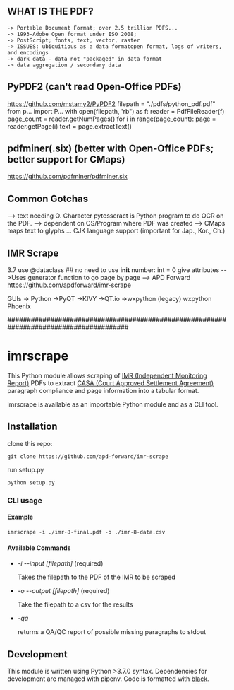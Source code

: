 ## WHAT IS THE PDF? 
	-> Portable Document Format; over 2.5 trillion PDFS... 
	-> 1993-Adobe Open format under ISO 2008; 
	-> PostScript; fonts, text, vector, raster
	-> ISSUES: ubiquitious as a data formatopen format, logs of writers, and encodings
	-> dark data - data not "packaged" in data format
	-> data aggregation / secondary data
	
## PyPDF2  (can't read Open-Office PDFs)
https://github.com/mstamy2/PyPDF2
filepath = "./pdfs/python_pdf.pdf"
from p... import P...
with open(filepath, 'rb") as f:
   reader = PdfFileReader(f)
   page_count = reader.getNumPages()
   for i in range(page_count):
       page = reader.getPage(i)
	   text = page.extractText()
	   
## pdfminer(.six)   (better with Open-Office PDFs; better support for CMaps)
https://github.com/pdfminer/pdfminer.six

## Common Gotchas
--> text needing O. Character pytesseract is Python program to do OCR on the PDF. 
--> dependent on OS/Program where PDF was created
--> CMaps maps text to glyphs ... CJK language support (important for Jap., Kor., Ch.)

## IMR Scrape
3.7 use @dataclass  ## no need to use __init__ 
	number: int = 0 
	give attributes
-->Uses generator function to go page by page
--> APD Forward
https://github.com/apdforward/imr-scrape

GUIs -> Python
->PyQT
->KIVY
->QT.io
->wxpython (legacy)
  wxpython Phoenix

#######################################################################################
# imrscrape

This Python module allows scraping of [IMR (Independent Monitoring Report)](https://www.abqmonitor.org/documents) PDFs to extract [CASA (Court Approved Settlement Agreement)](https://www.cabq.gov/police/documents/first-amended-restates-cour-approved-settlement-agreement.pdf) paragraph compliance and page information into a tabular format.

imrscrape is available as an importable Python module and as a CLI tool. 


## Installation

clone this repo:
```
git clone https://github.com/apd-forward/imr-scrape
```

run setup.py 
```
python setup.py
```

### CLI usage

#### Example

```
imrscrape -i ./imr-8-final.pdf -o ./imr-8-data.csv
```

#### Available Commands

+ _-i --input [filepath]_ (required)

    Takes the filepath to the PDF of the IMR to be scraped

+ _-o --output [filepath]_ (required)

    Take the filepath to a csv for the results

+ _-qa_

    returns a QA/QC report of possible missing paragraphs to stdout


## Development

This module is written using Python >3.7.0 syntax. Dependencies for development are managed with pipenv. Code is formatted with [black](https://github.com/ambv/black).
